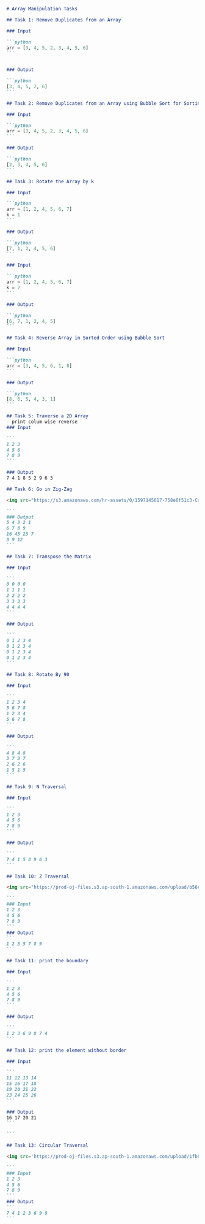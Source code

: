 ````markdown
# Array Manipulation Tasks

## Task 1: Remove Duplicates from an Array

### Input

```python
arr = [3, 4, 5, 2, 3, 4, 5, 6]
```


### Output

```python
[3, 4, 5, 2, 6]
```

## Task 2: Remove Duplicates from an Array using Bubble Sort for Sorting

### Input

```python
arr = [3, 4, 5, 2, 3, 4, 5, 6]
```

### Output

```python
[2, 3, 4, 5, 6]
```

## Task 3: Rotate the Array by k

### Input

```python
arr = [1, 2, 4, 5, 6, 7]
k = 1
```

### Output

```python
[7, 1, 2, 4, 5, 6]
```

### Input

```python
arr = [1, 2, 4, 5, 6, 7]
k = 2
```

### Output

```python
[6, 7, 1, 2, 4, 5]
```

## Task 4: Reverse Array in Sorted Order using Bubble Sort

### Input

```python
arr = [3, 4, 5, 6, 1, 8]
```

### Output

```python
[8, 6, 5, 4, 3, 1]
```

## Task 5: Traverse a 2D Array
- print colum wise reverse
### Input

```
1 2 3
4 5 6
7 8 9
```

### Output
7 4 1 8 5 2 9 6 3

## Task 6: Go in Zig-Zag

<img src="https://s3.amazonaws.com/hr-assets/0/1597145617-758e6f51c3-CapturedImage-11-08-202017-03-03.png">

```
### Output
5 4 3 2 1
6 7 8 9
16 45 23 7
8 9 12
```

## Task 7: Transpose the Matrix

### Input

```
0 0 0 0
1 1 1 1
2 2 2 2
3 3 3 3
4 4 4 4
```

### Output

```
0 1 2 3 4
0 1 2 3 4
0 1 2 3 4
0 1 2 3 4
```

## Task 8: Rotate By 90

### Input

```
1 2 3 4
5 6 7 8
1 2 3 4
5 6 7 8
```

### Output

```
4 8 4 8
3 7 3 7
2 6 2 6
1 5 1 5
```

## Task 9: N Traversal

### Input

```
1 2 3
4 5 6
7 8 9
```

### Output

```
7 4 1 5 8 9 6 3
```

## Task 10: Z Traversal

<img src="https://prod-oj-files.s3.ap-south-1.amazonaws.com/upload/b56cad99e7.png">

```
### Input
1 2 3
4 5 6
7 8 9
```
### Output
```
1 2 3 5 7 8 9
```

## Task 11: print the boundary

### Input

```
1 2 3
4 5 6
7 8 9
```

### Output

```
1 2 3 6 9 8 7 4
```

## Task 12: print the element without border

### Input

```
11 12 13 14
15 16 17 18
19 20 21 22
23 24 25 26 
```

### Output
16 17 20 21
```

```

## Task 13: Circular Traversal

<img src='https://prod-oj-files.s3.ap-south-1.amazonaws.com/upload/1fb03fc758.png'>

```
### Input
1 2 3
4 5 6
7 8 9
```
### Output
```
7 4 1 2 3 6 9 8
```

